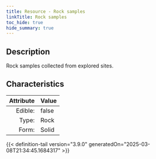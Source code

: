 ```yaml
---
title: Resource - Rock samples
linkTitle: Rock samples
toc_hide: true
hide_summary: true
---
```

<!-- This is generated by the MarsSim HelpGenertor, do not edit. -->

## Description
Rock samples collected from explored sites.

## Characteristics

| Attribute      | Value |
|--------:|:------|
|Edible:|false|
|Type:|Rock|
|Form:|Solid|
 



    


{{< definition-tail version="3.9.0" generatedOn="2025-03-08T21:34:45.1684317" >}}


